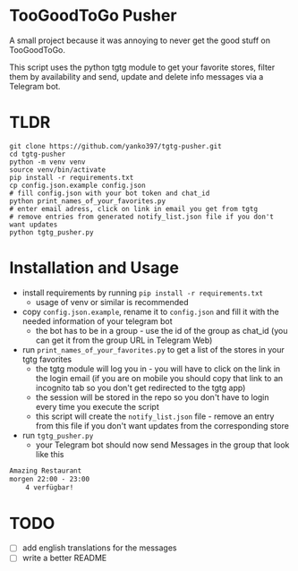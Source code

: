 # TooGoodToGo Pusher

A small project because it was annoying to never get the good stuff on TooGoodToGo.

This script uses the python tgtg module to get your favorite stores, filter them by availability and send, update and delete info messages via a Telegram bot.

# TLDR

```
git clone https://github.com/yanko397/tgtg-pusher.git
cd tgtg-pusher
python -m venv venv
source venv/bin/activate
pip install -r requirements.txt
cp config.json.example config.json
# fill config.json with your bot token and chat_id
python print_names_of_your_favorites.py
# enter email adress, click on link in email you get from tgtg
# remove entries from generated notify_list.json file if you don't want updates
python tgtg_pusher.py
```

# Installation and Usage

- install requirements by running `pip install -r requirements.txt`
  - usage of venv or similar is recommended
- copy `config.json.example`, rename it to `config.json` and fill it with the needed information of your telegram bot
  - the bot has to be in a group - use the id of the group as chat_id (you can get it from the group URL in Telegram Web)
- run `print_names_of_your_favorites.py` to get a list of the stores in your tgtg favorites
  - the tgtg module will log you in - you will have to click on the link in the login email (if you are on mobile you should copy that link to an incognito tab so you don't get redirected to the tgtg app)
  - the session will be stored in the repo so you don't have to login every time you execute the script
  - this script will create the `notify_list.json` file - remove an entry from this file if you don't want updates from the corresponding store
- run `tgtg_pusher.py`
  - your Telegram bot should now send Messages in the group that look like this
```txt
Amazing Restaurant
morgen 22:00 - 23:00
    4 verfügbar!
```

# TODO

- [ ] add english translations for the messages
- [ ] write a better README
